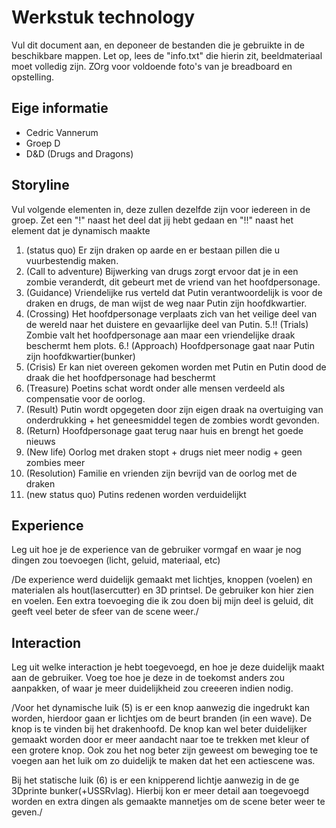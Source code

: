 # Werkstuk technology

Vul dit document aan, en deponeer de bestanden die je gebruikte in de beschikbare mappen. Let op, lees de "info.txt" die hierin zit, beeldmateriaal moet volledig zijn. ZOrg voor voldoende foto's van je breadboard en opstelling.


## Eige informatie

- Cedric Vannerum
- Groep D
- D&D (Drugs and Dragons)


## Storyline 

Vul volgende elementen in, deze zullen dezelfde zijn voor iedereen in de groep. Zet een "!" naast het deel dat jij hebt gedaan en "!!" naast het element dat je dynamisch maakte

1. (status quo) Er zijn draken op aarde en er bestaan pillen die u vuurbestendig maken.
2. (Call to adventure) Bijwerking van drugs zorgt ervoor dat je in een zombie veranderdt, dit gebeurt met de vriend van het hoofdpersonage.
3. (Guidance) Vriendelijke rus verteld dat Putin verantwoordelijk is voor de draken en drugs, de man wijst de weg naar Putin zijn hoofdkwartier.
4. (Crossing) Het hoofdpersonage verplaats zich van het veilige deel van de wereld naar het duistere en gevaarlijke deel van Putin.
5.!! (Trials) Zombie valt het hoofdpersonage aan maar een vriendelijke draak beschermt hem plots.
6.! (Approach) Hoofdpersonage gaat naar Putin zijn hoofdkwartier(bunker)
7. (Crisis) Er kan niet overeen gekomen worden met Putin en Putin dood de draak die het hoofdpersonage had beschermt
8. (Treasure) Poetins schat wordt onder alle mensen verdeeld als compensatie voor de oorlog.
9. (Result) Putin wordt opgegeten door zijn eigen draak na overtuiging van onderdrukking + het geneesmiddel tegen de zombies wordt gevonden.
10. (Return) Hoofdpersonage gaat terug naar huis en brengt het goede nieuws
11. (New life) Oorlog met draken stopt + drugs niet meer nodig + geen zombies meer
12. (Resolution) Familie en vrienden zijn bevrijd van de oorlog met de draken
13. (new status quo) Putins redenen worden verduidelijkt

## Experience

Leg uit hoe je de experience van de gebruiker vormgaf en waar je nog dingen zou toevoegen (licht, geluid, materiaal, etc)

/De experience werd duidelijk gemaakt met lichtjes, knoppen (voelen) en materialen als hout(lasercutter) en 3D printsel. De gebruiker kon hier zien en voelen. 
Een extra toevoeging die ik zou doen bij mijn deel is geluid, dit geeft veel beter de sfeer van de scene weer./


## Interaction

Leg uit welke interaction je hebt toegevoegd, en hoe je deze duidelijk maakt aan de gebruiker. Voeg toe hoe je deze in de toekomst anders zou aanpakken, of waar je meer duidelijkheid zou creeeren indien nodig.

/Voor het dynamische luik (5) is er een knop aanwezig die ingedrukt kan worden, hierdoor gaan er lichtjes om de beurt branden (in een wave). De knop is te vinden bij het drakenhoofd.
De knop kan wel beter duidelijker gemaakt worden door er meer aandacht naar toe te trekken met kleur of een grotere knop. Ook zou het nog beter zijn geweest om beweging toe te voegen aan het luik om zo duidelijk te maken dat het een actiescene was.

Bij het statische luik (6) is er een knipperend lichtje aanwezig in de ge 3Dprinte bunker(+USSRvlag). Hierbij kon er meer detail aan toegevoegd worden en extra dingen als gemaakte mannetjes om de scene beter weer te geven./




